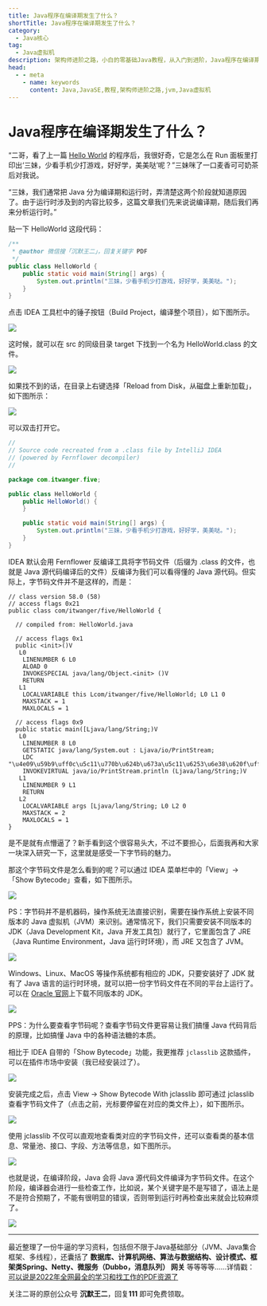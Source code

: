 ```yaml
---
title: Java程序在编译期发生了什么？
shortTitle: Java程序在编译期发生了什么？
category:
  - Java核心
tag:
  - Java虚拟机
description: 架构师进阶之路，小白的零基础Java教程，从入门到进阶，Java程序在编译期发生了什么？
head:
  - - meta
    - name: keywords
      content: Java,JavaSE,教程,架构师进阶之路,jvm,Java虚拟机
---
```


# Java程序在编译期发生了什么？


“二哥，看了上一篇 [Hello World](https://mp.weixin.qq.com/s/191I_2CVOxVuyfLVtb4jhg) 的程序后，我很好奇，它是怎么在 Run 面板里打印出‘三妹，少看手机少打游戏，好好学，美美哒’呢？”三妹咪了一口麦香可可奶茶后对我说。

“三妹，我们通常把 Java 分为编译期和运行时，弄清楚这两个阶段就知道原因了。由于运行时涉及到的内容比较多，这篇文章我们先来说说编译期，随后我们再来分析运行时。”

贴一下 HelloWorld 这段代码：

```java
/**
 * @author 微信搜「沉默王二」，回复关键字 PDF
 */
public class HelloWorld {
    public static void main(String[] args) {
        System.out.println("三妹，少看手机少打游戏，好好学，美美哒。");
    }
}
```

点击 IDEA 工具栏中的锤子按钮（Build Project，编译整个项目），如下图所示。

![](http://cdn.tobebetterjavaer.com/tobebetterjavaer/images/overview/five-01.png)


这时候，就可以在 src 的同级目录 target 下找到一个名为 HelloWorld.class 的文件。

![](http://cdn.tobebetterjavaer.com/tobebetterjavaer/images/overview/five-02.png)


如果找不到的话，在目录上右键选择「Reload from Disk，从磁盘上重新加载」，如下图所示：

![](http://cdn.tobebetterjavaer.com/tobebetterjavaer/images/overview/five-03.png)


可以双击打开它。

```java
//
// Source code recreated from a .class file by IntelliJ IDEA
// (powered by Fernflower decompiler)
//

package com.itwanger.five;

public class HelloWorld {
    public HelloWorld() {
    }

    public static void main(String[] args) {
        System.out.println("三妹，少看手机少打游戏，好好学，美美哒。");
    }
}
```

IDEA 默认会用 Fernflower 反编译工具将字节码文件（后缀为 .class 的文件，也就是 Java 源代码编译后的文件）反编译为我们可以看得懂的 Java 源代码。但实际上，字节码文件并不是这样的，而是：

```
// class version 58.0 (58)
// access flags 0x21
public class com/itwanger/five/HelloWorld {

  // compiled from: HelloWorld.java

  // access flags 0x1
  public <init>()V
   L0
    LINENUMBER 6 L0
    ALOAD 0
    INVOKESPECIAL java/lang/Object.<init> ()V
    RETURN
   L1
    LOCALVARIABLE this Lcom/itwanger/five/HelloWorld; L0 L1 0
    MAXSTACK = 1
    MAXLOCALS = 1

  // access flags 0x9
  public static main([Ljava/lang/String;)V
   L0
    LINENUMBER 8 L0
    GETSTATIC java/lang/System.out : Ljava/io/PrintStream;
    LDC "\u4e09\u59b9\uff0c\u5c11\u770b\u624b\u673a\u5c11\u6253\u6e38\u620f\uff0c\u597d\u597d\u5b66\uff0c\u7f8e\u7f8e\u54d2\u3002"
    INVOKEVIRTUAL java/io/PrintStream.println (Ljava/lang/String;)V
   L1
    LINENUMBER 9 L1
    RETURN
   L2
    LOCALVARIABLE args [Ljava/lang/String; L0 L2 0
    MAXSTACK = 2
    MAXLOCALS = 1
}
```

是不是就有点懵逼了？新手看到这个很容易头大，不过不要担心，后面我再和大家一块深入研究一下，这里就是感受一下字节码的魅力。

那这个字节码文件是怎么看到的呢？可以通过 IDEA 菜单栏中的「View」→「Show Bytecode」查看，如下图所示。

![](http://cdn.tobebetterjavaer.com/tobebetterjavaer/images/overview/five-04.png)

PS：字节码并不是机器码，操作系统无法直接识别，需要在操作系统上安装不同版本的 Java 虚拟机（JVM）来识别。通常情况下，我们只需要安装不同版本的 JDK（Java Development Kit，Java 开发工具包）就行了，它里面包含了 JRE（Java Runtime Environment，Java 运行时环境），而 JRE 又包含了 JVM。

![](http://cdn.tobebetterjavaer.com/tobebetterjavaer/images/overview/five-05.png)

Windows、Linux、MacOS 等操作系统都有相应的 JDK，只要安装好了 JDK 就有了 Java 语言的运行时环境，就可以把一份字节码文件在不同的平台上运行了。可以在 [Oracle 官网](https://www.oracle.com/java/technologies/javase-jdk11-downloads.html)上下载不同版本的 JDK。

![](http://cdn.tobebetterjavaer.com/tobebetterjavaer/images/overview/five-06.png)

PPS：为什么要查看字节码呢？查看字节码文件更容易让我们搞懂 Java 代码背后的原理，比如搞懂 Java 中的各种语法糖的本质。

相比于 IDEA 自带的「Show Bytecode」功能，我更推荐 `jclasslib` 这款插件，可以在插件市场中安装（我已经安装过了）。

![](http://cdn.tobebetterjavaer.com/tobebetterjavaer/images/overview/five-07.png)

安装完成之后，点击 View -> Show Bytecode With jclasslib 即可通过 jclasslib 查看字节码文件了（点击之前，光标要停留在对应的类文件上），如下图所示。

![](http://cdn.tobebetterjavaer.com/tobebetterjavaer/images/overview/five-08.png)

使用 jclasslib 不仅可以直观地查看类对应的字节码文件，还可以查看类的基本信息、常量池、接口、字段、方法等信息，如下图所示。

![](http://cdn.tobebetterjavaer.com/tobebetterjavaer/images/overview/five-09.png)



也就是说，在编译阶段，Java 会将 Java 源代码文件编译为字节码文件。在这个阶段，编译器会进行一些检查工作，比如说，某个关键字是不是写错了，语法上是不是符合预期了，不能有很明显的错误，否则带到运行时再检查出来就会比较麻烦了。

![](http://cdn.tobebetterjavaer.com/tobebetterjavaer/images/overview/five-10.png)

----

最近整理了一份牛逼的学习资料，包括但不限于Java基础部分（JVM、Java集合框架、多线程），还囊括了 **数据库、计算机网络、算法与数据结构、设计模式、框架类Spring、Netty、微服务（Dubbo，消息队列） 网关** 等等等等……详情戳：[可以说是2022年全网最全的学习和找工作的PDF资源了](https://tobebetterjavaer.com/pdf/programmer-111.html)

关注二哥的原创公众号 **沉默王二**，回复**111** 即可免费领取。

  